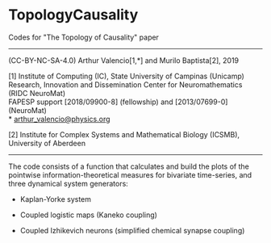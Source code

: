 # TopologyCausality
Codes for "The Topology of Causality" paper



--------------------------------

(CC-BY-NC-SA-4.0) Arthur Valencio[1,\*] and Murilo Baptista[2], 2019

[1] Institute of Computing (IC), State University of Campinas (Unicamp) \
    Research, Innovation and Dissemination Center for Neuromathematics (RIDC NeuroMat)\
    FAPESP support [2018/09900-8] (fellowship) and [2013/07699-0] (NeuroMat) \
    * arthur_valencio@physics.org
    
[2] Institute for Complex Systems and Mathematical Biology (ICSMB), University of Aberdeen

---------------------------------

The code consists of a function that calculates and build the plots of the pointwise information-theoretical measures for bivariate time-series, and three dynamical system generators:

 - Kaplan-Yorke system
 
 - Coupled logistic maps (Kaneko coupling)
 
 - Coupled Izhikevich neurons (simplified chemical synapse coupling)
